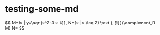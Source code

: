 # testing-some-md
$$
M={x | y=\sqrt{x^2-3 x-4}}, N={x | x \leq 2\} \text {, 则 }(\complement_R M) N=
$$
